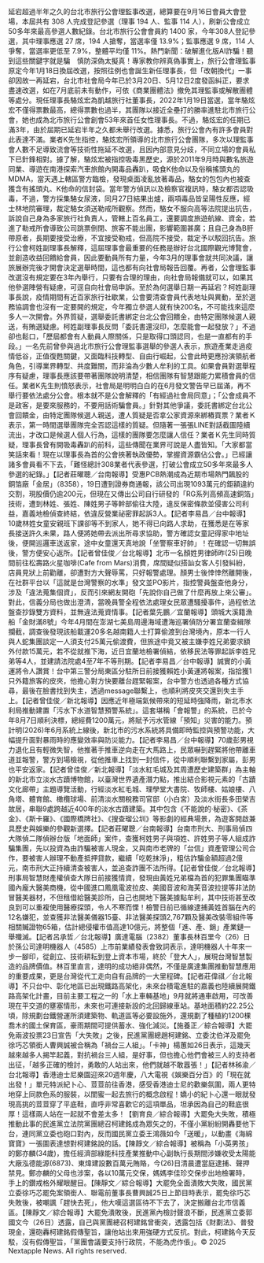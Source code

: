 延宕超過半年之久的台北市旅行公會理監事改選，總算要在9月16日會員大會登場，本屆共有 308 人完成登記參選（理事 194 人、監事 114 人），刷新公會成立50多年來最高參選人數紀錄。台北市旅行公會會員約 1400 家，今年308人登記參選，其中理事應選 27 席，194 人搶奪，當選率僅 13.9%；監事應選 9 席，114 人爭奪，當選率更低至 7.9%，整體平均僅 11%。熱門新聞：破解進化版AI詐騙！聽到這些關鍵字就是騙　慎防深偽太擬真！專家教你辨真偽事實上，旅行公會理監事原定今年1月18日換屆改選，按照往例也會誕生新任理事長，但「改朝換代」一事卻因故一再延宕，台北市社會局今年已於3月20日、5月12日2度發函糾正，要求盡速改選，如在7月底前未有動作，可依《商業團體法》撤免其理監事或解散團體等處分。現任理事長駱炫宏為凱越旅行社董事長，2022年1月19日當選，當年駱炫宏不僅得票數最高，總得票數也過半，其團隊以接近全壘打的勝率進駐北市旅行公會，她也成為北市旅行公會創會53年來首任女性理事長。不過，駱炫宏的任期已滿3年，由於屆期已延宕半年之久都未舉行改選。據悉，旅行公會內有許多會員對此表達不滿。業者K先生指控，駱炫宏所領導的北市旅行公會團隊，多次以理監事會人數不足導致流會等技術性拖延不改選，且因內部意見分歧，不同立場的會員私下已針鋒相對。據了解，駱炫宏被指控吸毒黑歷史，源於2011年9月時與數名旅遊同業、導遊在南港探索汽車旅館內開毒品轟趴，吸食K他命以及俗稱搖頭丸的MDMA，當天遇上轄區警方臨檢，發現桌面凌亂放著毒品，駱女的包包內也被查獲含有搖頭丸、K他命的信封袋。當年警方偵訊以及檢察官複訊時，駱女都否認吸毒，不過，警方採集駱女尿液，同月27日結果出爐，兩項毒品皆呈陽性反應，經士林地院審理，裁定駱女須送勒戒所觀察。然而，駱女不服向高等法院提出抗告，訴說自己身為多家旅行社負責人，管轄上百名員工，還要調度旅遊航線、資金，若進了勒戒所會導致公司跳票倒閉、旅客不能出團，影響範圍甚廣；且自己身為B肝帶原者，長期要接受治療，不宜接受勒戒，但高院不接受，裁定予以駁回抗告。旅行公會柯姓副理事長解釋，這屆理事會最重要的任務是辦好台北國際觀光博覽會，並創造收益回饋給會員，因此要動員所有力量，今年3月的理事會就共同決議，讓旅展辦完後才開會決定選舉時間，這也都有向社會局報告回覆。再者，公會理監事改選沒有規定要在3年內舉行，只要有合理的理由，向社會局報備就可以，如果其他參選陣營有疑慮，可逕自向社會局申訴。至於為何選舉日期一再延宕？柯姓副理事長說，疫情期間有近百家旅行社歇業，公會要清查會員代表地址與異動，至於選務協調會也沒有一定要開的規定，今年獨立參選人就有快200名，不可能找來這麼多人一次開會。外界質疑，選舉委託書綁定台北公會回饋金，由特定團隊候選人親送，有賄選疑慮。柯姓副理事長反問「委託書還沒印，怎麼能會一起發放？」不過卻也鬆口，「歷屆都會有人動員人際關係，只是取得口頭認同，也是一直都有的手段。」一名先前曾參與過北市旅行公會理監事選舉的參選人表示，旅遊產業走過疫情低谷，正值復甦關鍵，又面臨科技轉型、自由行崛起，公會此時更應扮演領航者角色，引導業界轉型、共度難關，而非淪為少數人牟利的工具。如果會員對選舉程序有疑慮，理事長應該要帶著團隊說明清楚，相信團隊有智慧跟能力累積會員的信任。業者K先生則憤怒表示，社會局是明明白白的在6月發文警告早已屆滿，再不舉行要依法處分公會。根本就不是公會解釋的「有經過社會局同意」；「公會成員不是政客，是要來服務的，不要用話術騙會員。」針對其他爭議，委託書綁定台北公會回饋金，由特定團隊候選人親送，遭人質疑是否拿公家資源來綁樁買票？業者Ｋ表示，第一時間選舉團隊完全否認這樣的質疑。但隨著一張張LINE對話截圖陸續流出，才改口是候選人個人行為，這樣的團隊要怎麼讓人信任？業者Ｋ先生同時質疑，理事長曾有開吸毒轟趴的前科，這些傳聞在業界可說是人盡皆知。「大家都當笑話來看！現在以理事長為首的公會挾著執政優勢，掌握資源霸佔公會。」已經讓諸多會員看不下去，「難怪總計308業者代表參選，打破公會成立50多年來最多人參選的紀錄。」【記者莊曜聰／台南報導】受惠PCB熱潮成為近期市場熱門飆股的銅箔廠「金居」（8358），19日遭到證券商通報，該公司出現1093萬元的鉅額違約交割，現股價仍逾200元，但現在又傳出公司自行研發的「RG系列高頻高速銅箔」技術，遭到林姓、張姓、陳姓男子等幹部偷往大陸，違反保密條款並侵害公司利益，嘉義地檢偵查終結，依違反營業祕密罪起訴3人。【記者李易昌／台中報導】10歲林姓女童安親班下課卻等不到家人，她不得已向路人求助，在獲悉是在等家長接送許久未果，路人便將她帶去派出所尋求協助，警方確認女童記得家中地址後，便開巡邏車送返家，途中女童還天真地說「坐警察車好帥」！在確認一切無誤後，警方便安心返所。【記者曾佳俊／台北報導】北市一名顏姓男律師昨(25)日晚間前往松壽路火星咖啡(Cafe from Mars)消費，席間疑似搭訕女客人引發糾紛，店員見狀上前勸離，卻遭對方大聲辱罵，只好報警處理。顏男士後悻悻然離開後，在社群平台以「這就是台灣警察的水準」發文並PO影片，指控警員盤查他身分，涉及「違法蒐集個資」，反而引來網友開砲「先說你自己做了什麼再放上來公審」。對此，信義分局也做出澄清，當晚員警全程依法處理女民眾遭騷擾事件，過程依法盤查抄錄雙方資料，並無違法蒐資情事。【記者葉先鵬／宜蘭報導】頭城大溪籍漁船「金財滿8號」今年4月間在澎湖七美島周邊海域遭海巡署偵防分署宜蘭查緝隊攔截，調查後發現該船載運20多名越南籍人士打算偷渡到台灣境內，原本一行人與人蛇集團談定一人須支付25萬元偷渡費，但旅途中竟又被主嫌李姓兄弟要求額外付款15萬元，若不從就推下海，近日宜蘭地檢署偵結，依移民法等罪起訴李姓兄弟等4人，並建請法院處4至7年不等刑期。【記者李易昌／台中報導】誠實的小黃運將令人讚賞！台中第三警分局東區分駐所日前接獲賴姓小黃運將報案，指拾獲1只外籍旅客的皮夾，他擔心對方快要離台趕緊報案，台中警方也透過各種方式協尋，最後在臉書找到失主，透過message聯繫上，也順利將皮夾交還到失主手上。【記者曾佳俊／新北報導】因應近年極端氣候帶來的短延時強降雨，新北市水利局推動建置「污水下水道智慧預警系統」。這套堪稱「會報警」的系統，已於今年8月7日順利決標，總經費1200萬元，將賦予污水管線「預知」災害的能力。預計明(2026)年6月系統上線後，新北市的污水系統將具備即時監控與預警功能，大幅提升面對暴雨時的應變效率與防災能力。【記者李易昌／台中報導】70歲彭男視力退化且有輕微失智，他推著手推車逆向走在大馬路上，民眾嚇到趕緊將他帶離車道並報警，警方到場檢視，從他推車上找到一封信件，從中順利聯繫到家屬，彭男也平安返家。【記者曾佳俊／新北報導】「淡水紅毛城及其周遭歷史建築群」為主軸的新北市立淡水古蹟博物館，以臺灣世界遺產潛力點，推出結合影視元素的「古蹟文化廊帶」主題導覽活動，行經淡水紅毛城、理學堂大書院、牧師樓、姑娘樓、八角塔、體育館、橄欖球場、前清淡水關稅務司官邸（小白宮）及淡水街長多田榮吉故居，串聯9處跨越近400年的淡水古蹟建築。其中包含《不能說的·秘密》、《茶金》、《斯卡羅》、《國際橋牌社》、《搜查瑠公圳》等影劇的經典場景，為遊客開啟兼具歷史與娛樂的參觀新選擇。【記者莊曜聰／台南報導】台南市刑大、刑事局偵四大隊偵二隊偵辦台版「地面師」案件，查獲柯姓男子與項姓、許姓男子等人組成詐騙集團，先以投資為由詐騙被害人現金，又與南市老牌的「台信」資產管理公司合作，要被害人辦理不動產抵押貸款，繼續「吃乾抹淨」，粗估詐騙金額超過2億元，南市刑大正持續清查被害人，並追查詐團不法所得。【記者曾佳俊／台北報導】刑事局智慧財產權偵查大隊日前接獲情資，發現由黃姓兄弟檔為首的犯罪集團瞄準國內龐大醫美商機，從中國進口鳳凰電波拉皮、美國音波和海芙音波拉提等非法防冒醫美器材，不但租借給醫美診所，自己也開地下醫美據點牟利，其中技術甚至改良到可以重複使用醫療探頭，令人不寒而慄！檢警日前已循線逮捕黃姓首腦在內的12名嫌犯，並查獲非法醫美儀器15臺、非法醫美探頭2,767顆及醫美改裝零組件等相關贓證物65箱，估計總侵權市值高達10億元，將整個「進、產、銷」產業鏈一舉殲滅。【記者呂承哲／台北報導】廣達電腦（2382）董事長林百里今（26）日於孫公司達明機器人（4585）上市前業績發表會致詞表示，達明機器人十年來一步一腳印，從創立、技術耕耘到登上資本市場，終於「登大人」，展現台灣智慧製造的品牌價值。林百里直言，達明的成功絕非偶然，不僅是廣達集團推動智慧應用的重要成果，更是台灣從代工走向自有品牌的一大里程碑。【記者莊偉祺／台北報導】不只台中、彰化地區已出現鐵路高架化，未來台積電進駐的嘉義也陸續展開鐵路高架化計畫，目前主要工程之一的「水上車輛基地」9月就將通車啟用，可改善現在平交道的壅塞情形，未來也可連接新設的北回歸線車站。基地面積約22.25公頃，除規劃台鐵營運所須建築物、軌道區等必要設施外，還規劃了種植約1200棵喬木的國土保育區，豪雨期間可提供蓄水、強化減災。【施養正／綜合報導】大罷免兩波投票23日宣告「大失敗」之後，民進黨團總趙柯建銘、立委沈伯洋及罷免徐巧芯領銜人曹興誠被合稱為「禍台三人組」。「卡神」楊蕙如26日表示，這幾天越來越多人揭竿起義，對抗禍台三人組，是好事，但也擔心他們會被三人的支持者出征，「越多正確的檢討，勇敢的人站出來，他們就越不敢囂張！」【記者林秭渝／台北報導】香港迪士尼樂園迎來20週年慶，八大電視《娛樂百分百》的「現在就出發！」單元特派紀卜心、荳荳前往香港，感受香港迪士尼的歡樂氛圍，兩人更特地穿上同款色系的服裝，以閨蜜一起去旅行的概念啟程！嬌小的紀卜心還一眼就發現高挑的荳荳穿了平底鞋，直呼非常喜歡它的這項單品，坦承因為自己的鞋底很厚！這樣兩人站在一起就不會差太多！【劉育良／綜合報導】大罷免大失敗，積極推動此事的民進黨立法院黨團總召柯建銘成為眾矢之的，不僅小黨紛紛開轟要他下台，連同黨立委也砲口對內，反而國民黨立委王鴻薇如今「送暖」，以動畫《海綿寶寶》一張圖表達想對柯建銘說的話。【陳靜文／綜合報導】被稱為「小英男孩」的鄭亦麟(34歲)，擔任經濟部綠能科技產業推動中心副執行長期間涉嫌收受太陽能大廠泓德能源(6873)、東煒建設數百萬元賄賂，今(26)日清晨遭當庭逮捕、聲押禁見。鄭亦麟的父母也涉案，各以10萬元交保，媽媽李佳珍交保步出地檢署時，手上的鑽戒格外耀眼醒目。【陳靜文／綜合報導】大罷免全面潰敗大失敗，國民黨立委徐巧芯罷免案領銜人、聯電前董事長曹興誠25日上節目時表示，罷免徐巧芯失敗後，被嘲諷「趕快去死」，他大嘆這選區待不下去了，決定搬離台北市信義區。【陳靜文／綜合報導】大罷免潰敗後，民進黨內檢討聲浪不斷，民進黨立委郭國文今（26日）透露，自己與黨團總召柯建銘曾衝突，透露包括《財劃法》、普發現金，還砲轟柯建銘假傳聖旨，讓他站出來用強硬方式反抗。對此，柯建銘今天反駁，沒有假傳聖旨，「黨團會議要支持行政院，不能為虎作倀」。© 2025 Nextapple News. All rights reserved.